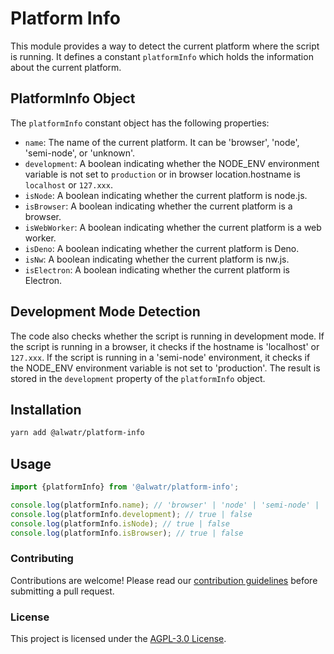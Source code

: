 # Platform Info

This module provides a way to detect the current platform where the script is running. It defines a constant `platformInfo` which holds the information about the current platform.

## PlatformInfo Object

The `platformInfo` constant object has the following properties:

- `name`: The name of the current platform. It can be 'browser', 'node', 'semi-node', or 'unknown'.
- `development`: A boolean indicating whether the NODE_ENV environment variable is not set to `production` or in browser location.hostname is `localhost` or `127.xxx`.
- `isNode`: A boolean indicating whether the current platform is node.js.
- `isBrowser`: A boolean indicating whether the current platform is a browser.
- `isWebWorker`: A boolean indicating whether the current platform is a web worker.
- `isDeno`: A boolean indicating whether the current platform is Deno.
- `isNw`: A boolean indicating whether the current platform is nw.js.
- `isElectron`: A boolean indicating whether the current platform is Electron.

## Development Mode Detection

The code also checks whether the script is running in development mode. If the script is running in a browser, it checks if the hostname is 'localhost' or `127.xxx`. If the script is running in a 'semi-node' environment, it checks if the NODE_ENV environment variable is not set to 'production'. The result is stored in the `development` property of the `platformInfo` object.

## Installation

```bash
yarn add @alwatr/platform-info
```

## Usage

```typescript
import {platformInfo} from '@alwatr/platform-info';

console.log(platformInfo.name); // 'browser' | 'node' | 'semi-node' | 'unknown'
console.log(platformInfo.development); // true | false
console.log(platformInfo.isNode); // true | false
console.log(platformInfo.isBrowser); // true | false
```

### Contributing

Contributions are welcome! Please read our [contribution guidelines](https://github.com/Alwatr/.github/blob/next/CONTRIBUTING.md) before submitting a pull request.

### License

This project is licensed under the [AGPL-3.0 License](LICENSE).
